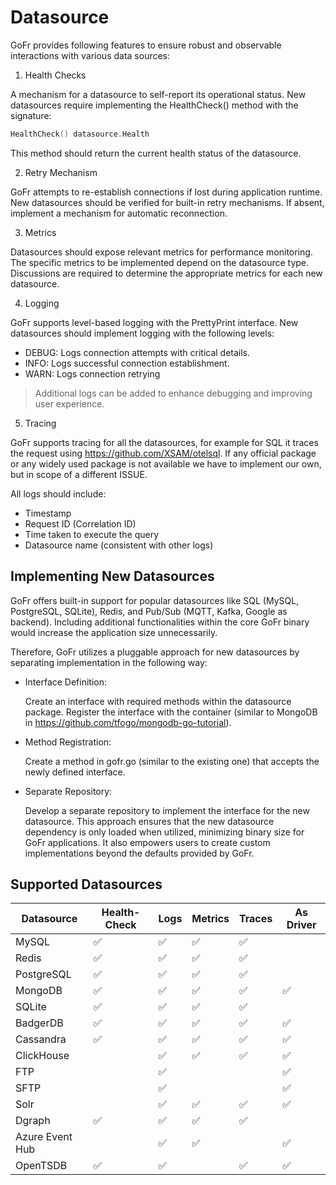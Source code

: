 # Datasource 


GoFr provides following features to ensure robust and observable interactions with various data sources:

1. Health Checks

A mechanism for a datasource to self-report its operational status.
New datasources require implementing the HealthCheck() method with the signature:
```go
HealthCheck() datasource.Health
```

This method should return the current health status of the datasource.

2. Retry Mechanism

GoFr attempts to re-establish connections if lost during application runtime.
New datasources should be verified for built-in retry mechanisms. If absent, implement a mechanism for automatic reconnection.

3. Metrics

Datasources should expose relevant metrics for performance monitoring.
The specific metrics to be implemented depend on the datasource type. Discussions are required to determine the appropriate metrics for each new datasource.

4. Logging

GoFr supports level-based logging with the PrettyPrint interface.
New datasources should implement logging with the following levels:
- DEBUG: Logs connection attempts with critical details.
- INFO: Logs successful connection establishment.
- WARN: Logs connection retrying

> Additional logs can be added to enhance debugging and improving user experience.

5. Tracing

GoFr supports tracing for all the datasources, for example for SQL it traces the request using https://github.com/XSAM/otelsql.
If any official package or any widely used package is not available we have to implement our own, but in scope of a different ISSUE.


All logs should include:
- Timestamp
- Request ID (Correlation ID)
- Time taken to execute the query
- Datasource name (consistent with other logs)

## Implementing New Datasources

GoFr offers built-in support for popular datasources like SQL (MySQL, PostgreSQL, SQLite), Redis, and Pub/Sub (MQTT, Kafka, Google as backend). Including additional functionalities within the core GoFr binary would increase the application size unnecessarily.

Therefore, GoFr utilizes a pluggable approach for new datasources by separating implementation in the following way:

- Interface Definition:

   Create an interface with required methods within the datasource package.
   Register the interface with the container (similar to MongoDB in https://github.com/tfogo/mongodb-go-tutorial).


- Method Registration:

   Create a method in gofr.go (similar to the existing one) that accepts the newly defined interface.


- Separate Repository:

   Develop a separate repository to implement the interface for the new datasource.
   This approach ensures that the new datasource dependency is only loaded when utilized, minimizing binary size for GoFr applications. It also empowers users to create custom implementations beyond the defaults provided by GoFr.

## Supported Datasources

| Datasource      | Health-Check | Logs | Metrics | Traces | As Driver |
|-----------------|--------------|------|---------|--------|-----------|
| MySQL           | ✅            | ✅    | ✅       | ✅      |           |
| Redis           | ✅            | ✅    | ✅       | ✅      |           |
| PostgreSQL      | ✅            | ✅    | ✅       | ✅      |           |
| MongoDB         | ✅            | ✅    | ✅       | ✅      | ✅         |
| SQLite          | ✅            | ✅    | ✅       | ✅      |           |
| BadgerDB        | ✅            | ✅    | ✅       | ✅      | ✅         |
| Cassandra       | ✅            | ✅    | ✅       | ✅      | ✅         |
| ClickHouse      |              | ✅    | ✅       | ✅      | ✅         |
| FTP             |              | ✅    |         |        | ✅         |
| SFTP            |              | ✅    |         |        | ✅         |
| Solr            |              | ✅    | ✅       | ✅      | ✅         |
| Dgraph          | ✅            | ✅    | ✅       | ✅      |           |
| Azure Event Hub |              | ✅    | ✅       |        | ✅         |
| OpenTSDB        | ✅            | ✅    |         | ✅      | ✅         |


